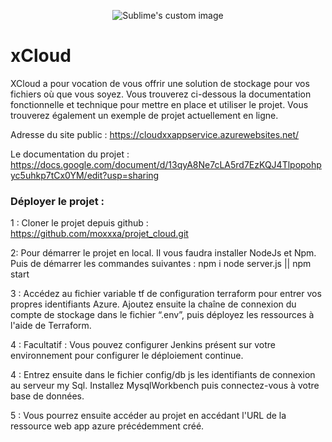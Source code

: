 


<p align="center">
  <img src="https://storagecloudxx.blob.core.windows.net/5-stanislas/5_clouds.png" alt="Sublime's custom image"/>
</p>

# xCloud

XCloud a pour vocation de vous offrir une solution de stockage pour vos fichiers où que vous soyez.
Vous trouverez ci-dessous la documentation fonctionnelle et technique pour mettre en place et utiliser le projet.
Vous trouverez également un exemple de projet actuellement en ligne.

Adresse du site public : https://cloudxxappservice.azurewebsites.net/

Le documentation du projet : https://docs.google.com/document/d/13qyA8Ne7cLA5rd7EzKQJ4Tlpopohpyc5uhkp7tCx0YM/edit?usp=sharing


### Déployer le projet :


1 : Cloner le projet depuis github : https://github.com/moxxxa/projet_cloud.git

2: Pour démarrer le projet en local. Il vous faudra installer NodeJs et Npm. Puis de démarrer les commandes suivantes :
npm i
node server.js || npm start

3 : Accédez au fichier variable tf de configuration terraform pour entrer vos propres identifiants Azure. Ajoutez ensuite la chaîne de connexion du compte de stockage dans le fichier “.env”, puis déployez les ressources à l'aide de Terraform.

4 : Facultatif : Vous pouvez configurer Jenkins présent sur votre environnement pour configurer le déploiement continue.

4 : Entrez ensuite dans le fichier config/db js les identifiants de connexion au serveur my Sql. Installez MysqlWorkbench puis connectez-vous à votre base de données.

5 : Vous pourrez ensuite accéder au projet en accédant l'URL de la ressource web app azure précédemment créé.

